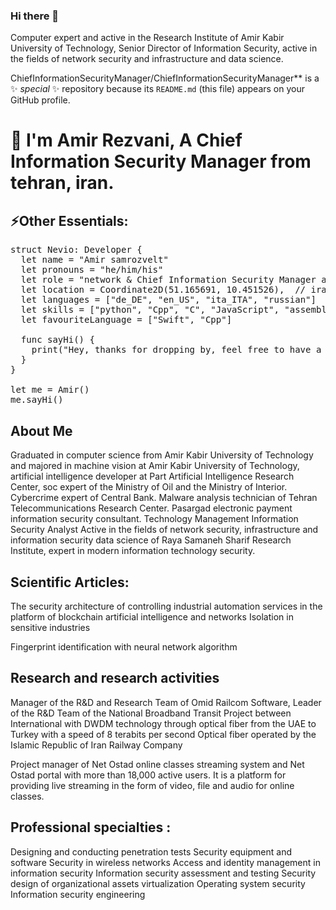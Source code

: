 ### Hi there 👋

Computer expert and active in the Research Institute of Amir Kabir University of Technology, Senior Director of Information Security, active in the fields of network security and infrastructure and data science.



ChiefInformationSecurityManager/ChiefInformationSecurityManager** is a ✨ _special_ ✨ repository because its `README.md` (this file) appears on your GitHub profile.

<h1 dir="auto" class="heading-element"><a id="user-content--im-nico-filips-a-backend-developer-from-augsburg-germany" tabindex="-1" href="#-im-nico-filips-a-backend-developer-from-augsburg-germany"></a>💫 I'm Amir Rezvani, A Chief Information Security Manager from tehran, iran.</h1>

<h2 class="heading-element" dir="auto">⚡️Other Essentials: </h2>

<pre><span>struct</span> <span>Nevio</span>: <span>Developer {</span>
  <span>let name =</span> "<span>Amir samrozvelt"</span>
  <span>let pronouns =</span> "<span>he/him/his"</span>
  <span>let role =</span> "<span>network &amp;</span> <span>Chief Information Security Manager and Security Consultant"</span>
  <span>let location =</span> <span>Coordinate2D(</span>51.165691, 10.451526),  <span><span>//</span> iran.tehran</span>
  <span>let languages =</span> ["<span>de_DE"</span>, "<span>en_US"</span>, "<span>ita_ITA"</span>, "<span>russian"</span>]
  <span>let skills =</span> ["<span>python"</span>, "<span>Cpp"</span>, "<span>C"</span>, "<span>JavaScript"</span>, "<span>assembly"</span>, "<span>perl"</span>, "<span>ruby"</span>]
  <span>let favouriteLanguage =</span> ["<span>Swift"</span>, "<span>Cpp"</span>]
  
  <span>func sayHi(</span>) {
    <span>print</span>(<span><span>"</span>Hey, thanks for dropping by, feel free to have a look at my work! 🙂<span>"</span></span>)
  }
}

<span>let</span> me <span>=</span> <span>Amir</span>()
me.<span>sayHi</span>()</pre>


<h2 class="heading-element" dir="auto">About Me</h2>

Graduated in computer science from Amir Kabir University of Technology and majored in machine vision at Amir Kabir University of Technology, artificial intelligence developer at Part Artificial Intelligence Research Center, soc expert of the Ministry of Oil and the Ministry of Interior. Cybercrime expert of Central Bank.  Malware analysis technician of Tehran Telecommunications Research Center. Pasargad electronic payment information security consultant. Technology Management Information Security Analyst
Active in the fields of network security, infrastructure and information security data science of Raya Samaneh Sharif Research Institute, expert in modern information technology security.

<h2 class="heading-element" dir="auto">Scientific Articles:</h2>
The security architecture of controlling industrial automation services in the platform of blockchain artificial intelligence and networks Isolation in sensitive industries

Fingerprint identification with neural network algorithm

<h2 class="heading-element" dir="auto">Research and research activities</h2>

Manager of the R&D and Research Team of Omid Railcom Software, Leader of the R&D Team of the National Broadband Transit Project between International with DWDM technology through optical fiber from the UAE to Turkey with a speed of 8 terabits per second Optical fiber operated by the Islamic Republic of Iran Railway Company

Project manager of Net Ostad online classes streaming system and Net Ostad portal with more than 18,000 active users. It is a platform for providing live streaming in the form of video, file and audio for online classes.

<h2 class="heading-element" dir="auto">Professional specialties : </h2>
Designing and conducting penetration tests Security equipment and software Security in wireless networks Access and identity management in information security Information security assessment and testing Security design of organizational assets virtualization Operating system security Information security engineering


